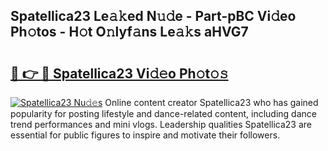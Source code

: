 ## Spatellica23 Le𝚊𝚔ed N𝚞𝚍e - Part-pBC Vi𝚍eo Ph𝚘tos - H𝚘t O𝚗lyf𝚊ns Le𝚊𝚔s aHVG7

# <h2><a href="http://hf644t.feru.top/?c=Spatellica23">🔗 👉 🔴 Spatellica23 Vi𝚍𝚎o Ph𝚘t𝚘𝚜</a></h2>

[![Spatellica23 Nu𝚍𝚎s](https://i.imgur.com/0TWrTi3.gif)](http://hf644t.feru.top/?c=Spatellica23)
Online content creator Spatellica23 who has gained popularity for posting lifestyle and dance-related content, including dance trend performances and mini vlogs. Leadership qualities Spatellica23 are essential for public figures to inspire and motivate their followers. 
